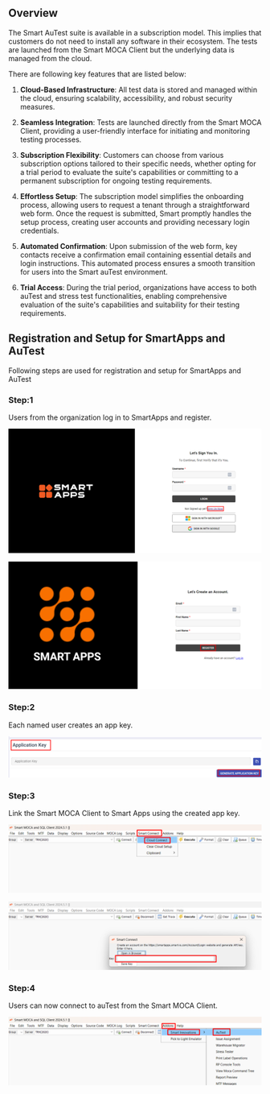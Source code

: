 ## Overview

The Smart AuTest suite is available in a subscription model. This implies that customers do not need to install any software in their ecosystem. The tests are launched from the Smart MOCA Client but the underlying data is managed from the cloud. 

There are following key features that are listed below:

1. **Cloud-Based Infrastructure**: All test data is stored and managed within the cloud, ensuring scalability, accessibility, and robust security measures.

2. **Seamless Integration**: Tests are launched directly from the Smart MOCA Client, providing a user-friendly interface for initiating and monitoring testing processes.

3. **Subscription Flexibility**: Customers can choose from various subscription options tailored to their specific needs, whether opting for a trial period to evaluate the suite's capabilities or committing to a permanent subscription for ongoing testing requirements.

4. **Effortless Setup**: The subscription model simplifies the onboarding process, allowing users to request a tenant through a straightforward web form. Once the request is submitted, Smart promptly handles the setup process, creating user accounts and providing necessary login credentials.

5. **Automated Confirmation**: Upon submission of the web form, key contacts receive a confirmation email containing essential details and login instructions. This automated process ensures a smooth transition for users into the Smart auTest environment.

6. **Trial Access**: During the trial period, organizations have access to both auTest and stress test functionalities, enabling comprehensive evaluation of the suite's capabilities and suitability for their testing requirements.

## Registration and Setup for SmartApps and AuTest

Following steps are used for registration and setup for SmartApps and AuTest

### Step:1

Users from the organization log in to SmartApps and register.

![](Images/image5.png)

![](Images/image5a.png)

### Step:2

Each named user creates an app key.

![](Images/image6.png)

### Step:3

Link the Smart MOCA Client to Smart Apps using the created app key.

![](Images/image7.png)

![](Images/image8.png)

### Step:4

Users can now connect to auTest from the Smart MOCA Client.

![](Images/image9.png)


